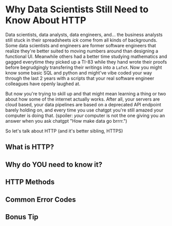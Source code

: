 # Why Data Scientists Still Need to Know About HTTP

Data scientists, data analysts, data engineers, and... the business analysts still stuck in their spreadsheets *ick* come from all kinds of backgrounds. Some data scientists and engineers are former software engineers
that realize they're better suited to moving numbers around than designing a functional UI. Meanwhile others had a better time studying mathematics and gagged everytime they picked up a TI-83
while they hand wrote their proofs before begrudgingly transfering their writings into a `LaTeX`.
Now you might know some basic SQL and python and might've vibe coded your way through the last 2 years with a scripts that your real software engineer colleagues have openly laughed at.

But now you're trying to skill up and that might mean learning a thing or two about how some of the internet actually works. After all, your servers are cloud based,
your data pipelines are based on a deprecated API endpoint barely holding on, and every time you use chatgpt you're still amazed your computer is doing that. 
(spoiler: *your* computer is not the one giving you an answer when you ask chatgpt "How make data go brrrr.")

So let's talk about HTTP (and it's better sibling, HTTPS)

## What is HTTP?

## Why do YOU need to know it?

## HTTP Methods

## Common Error Codes

## Bonus Tip
